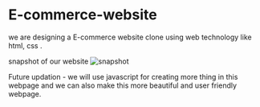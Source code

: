 # E-commerce-website
we are designing a E-commerce website clone using web technology like html, css .

snapshot of our website
![snapshot](https://github.com/ashishkumar295/E-commerce-website/assets/49323368/36475852-0155-4116-9453-c28de6dfcb80)

Future updation - we will use javascript for creating more thing in this webpage and we can also make this more beautiful and user friendly webpage.
